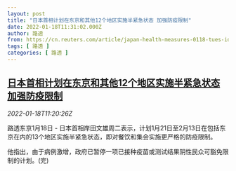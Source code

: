 ```yaml
---
layout: post
title: "日本首相计划在东京和其他12个地区实施半紧急状态 加强防疫限制"
date: 2022-01-18T11:31:02.000Z
author: 路透
from: https://cn.reuters.com/article/japan-health-measures-0118-tues-idCNKBS2JS0V2
tags: [ 路透 ]
categories: [ 路透 ]
---
```

<!--1642505462000-->
[日本首相计划在东京和其他12个地区实施半紧急状态 加强防疫限制](https://cn.reuters.com/article/japan-health-measures-0118-tues-idCNKBS2JS0V2)
------

<div>
<div><i>2022-01-18T11:20:26Z</i></div><p>路透东京1月18日 - 日本首相岸田文雄周二表示，计划1月21日至2月13日在包括东京在内的13个地区实施半紧急状态，即对餐饮和集会实施更严格的防疫限制。</p><p>他指出，由于病例激增，政府已暂停一项已接种疫苗或测试结果阴性民众可豁免限制的计划。(完)</p>
</div>
